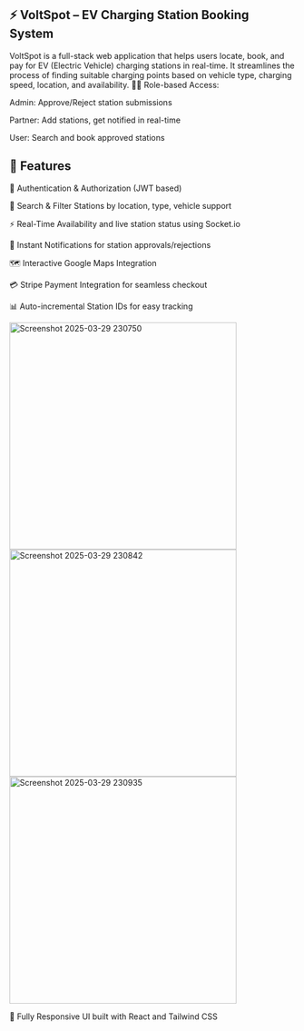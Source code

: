 ## ⚡ VoltSpot – EV Charging Station Booking System

VoltSpot is a full-stack web application that helps users locate, book, and pay for EV (Electric Vehicle) charging stations in real-time. It streamlines the process of finding suitable charging points based on vehicle type, charging speed, location, and availability.
🧑‍💼 Role-based Access:

Admin: Approve/Reject station submissions

Partner: Add stations, get notified in real-time

User: Search and book approved stations

## 🚀 Features

🔐 Authentication & Authorization (JWT based)

📍 Search & Filter Stations by location, type, vehicle support

⚡ Real-Time Availability and live station status using Socket.io

📩 Instant Notifications for station approvals/rejections

🗺️ Interactive Google Maps Integration

💳 Stripe Payment Integration for seamless checkout

📊 Auto-incremental Station IDs for easy tracking
<p>
  <img alt="Screenshot 2025-03-29 230750" src="https://github.com/user-attachments/assets/bcbd5f29-3cab-4192-b521-93948841813f" width="400"/> 
  <img  alt="Screenshot 2025-03-29 230842" src="https://github.com/user-attachments/assets/87ba119c-7236-4e81-a6ed-c4bb39f1349a" width="400"/> 
  <img alt="Screenshot 2025-03-29 230935" src="https://github.com/user-attachments/assets/f1544603-8339-426b-bb7f-af136483ab6a" width="400"/>
</p>







📱 Fully Responsive UI built with React and Tailwind CSS



